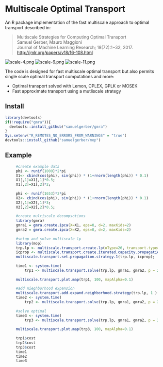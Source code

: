 # Multiscale Optimal Transport

An R package implementation of the fast multiscale approach to optimal transport described in:  
>Multiscale Strategies for Computing Optimal Transport  
>Samuel Gerber, Mauro Maggioni  
>Journal of Machine Learning Research; 18(72):1−32, 2017.  
>http://jmlr.org/papers/v18/16-108.html  

![scale-4.png](https://bitbucket.org/repo/XyGX46/images/333242785-scale-4.png)
![scale-6.png](https://bitbucket.org/repo/XyGX46/images/661701334-scale-6.png)
![scale-11.png](https://bitbucket.org/repo/XyGX46/images/104944428-scale-11.png)

The code is designed for fast multiscale optimal transport but also permits single scale optimal transport computations and more:

* Optimal transport solved with Lemon, CPLEX, GPLK or MOSEK
* Fast approximate transport using a mutliscale strategy

## Install

```R
library(devtools)
if(!require("gmra")){
  devtools::install_github("samuelgerber/gmra")
}
Sys.setenv("R_REMOTES_NO_ERRORS_FROM_WARNINGS" = "true")
devtools::install_github("samuelgerber/mop")
```

## Example
```R
     #create example data  
     phi <- runif(1000)*2*pi
     X1<- cbind(cos(phi), sin(phi)) * (1+rnorm(length(phi)) * 0.1)
     X1[,1]=X1[,1]*0.5;
     X1[,2]=X1[,2]*2;
     
     phi <- runif(1653)*2*pi
     X2<- cbind(cos(phi), sin(phi)) * (1+rnorm(length(phi)) * 0.1)
     X2[,1]=X2[,1]*3;
     X2[,2]=X2[,2]*0.5;
     
     #create multiscale decompsotions
     library(gmra)
     gmra1 = gmra.create.ipca(X=X1, eps=0, d=2, maxKids=2)
     gmra2 = gmra.create.ipca(X=X2, eps=0, d=2, maxKids=2)
     
     #setup and solve multiscale lp
     library(mop)
     trp.lp <- multiscale.transport.create.lp(oType=26, transport.type=5, massCost=0.1)
     icprop <- multiscale.transport.create.iterated.capacity.propagation.strategy(1, 0)
     multiscale.transport.set.propagation.strategy.1(trp.lp, icprop);
     
     time1 <- system.time( 
         trp1 <- multiscale.transport.solve(trp.lp, gmra1, gmra2, p = 2, nType=0, dType=1, scaleMass=FALSE) )
     
     multiscale.transport.plot.map(trp1, 100, mapAlpha=0.1)
     
     #add nieghborhood expansion
     multiscale.transport.add.expand.neighborhood.strategy(trp.lp, 1 ) 
     time2 <- system.time( 
         trp2 <- multiscale.transport.solve(trp.lp, gmra1, gmra2, p = 2, nType=0, dType=1) )
     
     #solve optimal
     time3 <- system.time( 
         trp3 <- multiscale.transport.solve(trp.lp, gmra1, gmra2, p = 2, nType=0, dType=1, scale1=0, scale2=0, scaleMass=FALSE) )
     
     multiscale.transport.plot.map(trp3, 100, mapAlpha=0.1)
     
     trp1$cost
     trp2$cost
     trp3$cost
     time1
     time2
     time3
```
